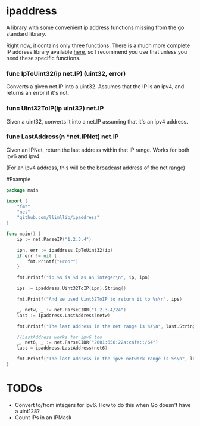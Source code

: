 ipaddress
=========

A library with some convenient ip address functions missing from the go standard library.

Right now, it contains only three functions. There is a much more complete IP address library available
[here](http://godoc.org/github.com/mikioh/ipaddr), so I recommend you use that unless you need these
specific functions.

### func IpToUint32(ip net.IP) (uint32, error)

Converts a given net.IP into a uint32. Assumes that the IP is an ipv4, and returns an error if it's not.

### func Uint32ToIP(ip uint32) net.IP

Given a uint32, converts it into a net.IP assuming that it's an ipv4 address.

### func LastAddress(n \*net.IPNet) net.IP

Given an IPNet, return the last address within that IP range.
Works for both ipv6 and ipv4.

(For an ipv4 address, this will be the broadcast address of the net range)

#Example

```go
package main

import (
    "fmt"
    "net"
    "github.com/llimllib/ipaddress"
)

func main() {
	ip := net.ParseIP("1.2.3.4")

	ipn, err := ipaddress.IpToUint32(ip)
	if err != nil {
		fmt.Printf("Error")
	}

	fmt.Printf("ip %s is %d as an integer\n", ip, ipn)

	ips := ipaddress.Uint32ToIP(ipn).String()

	fmt.Printf("And we used Uint32ToIP to return it to %s\n", ips)

	_, netw, _ := net.ParseCIDR("1.2.3.4/24")
	last := ipaddress.LastAddress(netw)

	fmt.Printf("The last address in the net range is %s\n", last.String())

	//LastAddress works for ipv6 too
	_, net6, _ := net.ParseCIDR("2001:658:22a:cafe::/64")
	last = ipaddress.LastAddress(net6)

	fmt.Printf("The last address in the ipv6 network range is %s\n", last.String())
}
```

# TODOs

* Convert to/from integers for ipv6. How to do this when Go doesn't have a uint128?
* Count IPs in an IPMask
